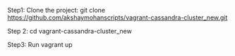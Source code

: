 
Step1: 
Clone the project: git clone https://github.com/akshaymohanscripts/vagrant-cassandra-cluster_new.git

Step 2:
cd vagrant-cassandra-cluster_new

Step3:
Run vagrant up



